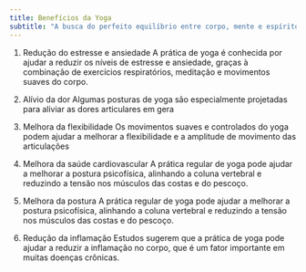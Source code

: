 ```yaml
---
title: Benefícios da Yoga
subtitle: "A busca do perfeito equilíbrio entre corpo, mente e espírito"
---
```

1. Redução do estresse e ansiedade
A prática de yoga é conhecida por ajudar a reduzir os níveis de estresse e ansiedade, graças à combinação de exercícios respiratórios, meditação e movimentos suaves do corpo.

2. Alívio da dor
Algumas posturas de yoga são especialmente projetadas para aliviar as dores articulares em gera

3. Melhora da flexibilidade
Os movimentos suaves e controlados do yoga podem ajudar a melhorar a  flexibilidade e a amplitude de movimento das articulações

4. Melhora da saúde cardiovascular
A prática regular de yoga pode ajudar a melhorar a postura psicofísica, alinhando a coluna vertebral e reduzindo a tensão nos músculos das costas e do pescoço.

5. Melhora da postura
A prática regular de yoga pode ajudar a melhorar a postura psicofísica, alinhando a coluna vertebral e reduzindo a tensão nos músculos das costas e do pescoço.

6. Redução da inflamação
Estudos sugerem que a prática de yoga pode ajudar a reduzir a inflamação no corpo, que é um fator importante em muitas doenças crônicas.